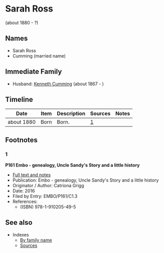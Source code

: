 ﻿---
layout: person
subject_key: i39957256
permalink: /people/i39957256
---

# Sarah Ross
(about 1880 - ?)

## Names

* Sarah Ross
* Cumming (married name)

## Immediate Family

* Husband: [Kenneth Cumming](./@i14447152@-kenneth-cumming-b1867-d.md) (about 1867 - )

## Timeline

Date | Item | Description | Sources | Notes
---|---|---|---|---
about 1880 | Born | Born. | [1](#1) | 

## Footnotes

### 1

**P161 Embo - genealogy, Uncle Sandy's Story and a little history**

* [Full text and notes](../sources/@s95058656@-p161-embo-genealogy,-uncle-sandy's-story-and-a-little-history.md)
* Publication: Embo - genealogy, Uncle Sandy's Story and a little history
* Originator / Author: Catriona Grigg
* Date: 2016
* Filed by Entry: EMBO/P161/C1.3
* References: 
  * (ISBN) 978-1-910205-49-5


## See also

- Indexes
  - [By family name](../index-by-family-name.md)
  - [Sources](../index-of-sources-by-title.md)
